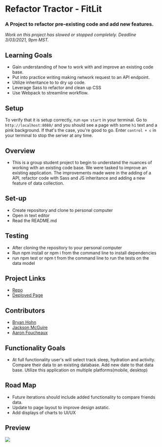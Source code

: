 # Refactor Tractor - FitLit

### A Project to refactor pre-existing code and add new features.

*Work on this project has slowed or stopped completely. Deadline 3/03/2021, 9pm MST.*

## Learning Goals

  * Gain understanding of how to work with and improve an existing code base.
  * Put into practice writing making network request to an API endpoint.
  * Utilize inheritance to to dry up code.
  * Leverage Sass to refactor and clean up CSS
  * Use Webpack to streamline workflow.

## Setup

To verify that it is setup correctly, run `npm start` in your terminal. Go to `http://localhost:8080/` and you should see a page with some `h1` text and a pink background. If that's the case, you're good to go. Enter `control + c` in your terminal to stop the server at any time.

## Overview

*  This is a group student project to begin to understand the nuances of working with an existing code base. We were tasked to improve an existing application. The improvements made were in the adding of a API, refactor code with Sass and JS inheritance and adding a new feature of data collection.

## Set-up
  * Create repository and clone to personal computer
  * Open in text editor
  * Read the README.md

## Testing
  * After cloning the repository to your personal computer
  * Run npm install or npm i from the command line to install dependencies
  * run npm test or npm t from the command line to run the tests on the data model

## Project Links

  * [Repo](https://github.com/bhohnco/Refactor-tractor-fitlit)
  * [Deployed Page]()

## Contributors

  * [Bryan Hohn](https://github.com/bhohnco)
  * [Jackson McGuire](https://github.com/Jacksonmcguire)
  * [Aaron Foucheaux](https://github.com/Afoucheaux)

## Functionality Goals

* At full functionality user's will select track sleep, hydration and activity. Compare their data to an existing database. Add new date to that data base. Utilize this application on multiple platforms(mobile, desktop)

## Road Map

* Future iterations should include added functionality to compare friends data.
* Update to page layout to improve design astatic.  
* Add displays of charts to UI/UX


## Preview
![](https://turingschool.slack.com/files/U01CJGLB08K/F01PZ2SG44D/refactor-fitlit.gif)
